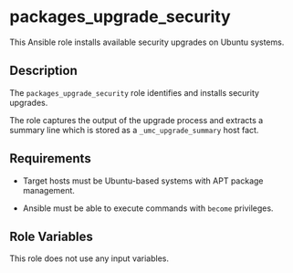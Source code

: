 # packages_upgrade_security

This Ansible role installs available security upgrades on Ubuntu systems.

## Description

The `packages_upgrade_security` role identifies and installs security upgrades.

The role captures the output of the upgrade process and extracts a summary line which is stored as a `_umc_upgrade_summary` host fact.

## Requirements

- Target hosts must be Ubuntu-based systems with APT package management.

- Ansible must be able to execute commands with `become` privileges.

## Role Variables

This role does not use any input variables.
